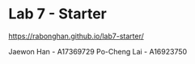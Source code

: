 # Lab 7 - Starter
https://rabonghan.github.io/lab7-starter/

Jaewon Han - A17369729
Po-Cheng Lai - A16923750